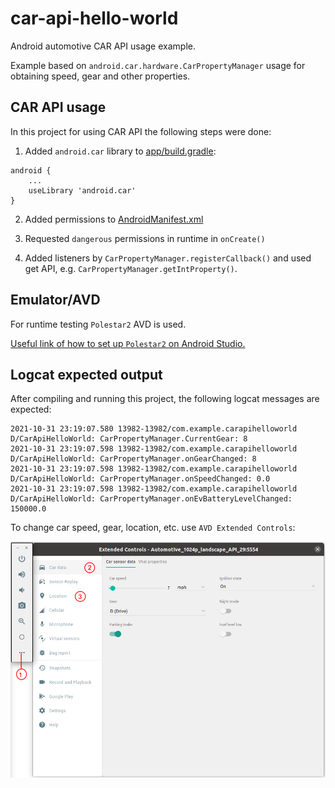 # car-api-hello-world
Android automotive CAR API usage example.

Example based on `android.car.hardware.CarPropertyManager` usage for obtaining speed, gear and other properties.

## CAR API usage
In this project for using CAR API the following steps were done:

1. Added `android.car` library to [app/build.gradle](app/build.gradle):
```
android {
    ...
    useLibrary 'android.car'
}
```
2. Added permissions to [AndroidManifest.xml](app/src/main/AndroidManifest.xml)

3. Requested `dangerous` permissions in runtime in `onCreate()`

4. Added listeners by `CarPropertyManager.registerCallback()` and used get API, e.g. `CarPropertyManager.getIntProperty()`.

## Emulator/AVD
For runtime testing `Polestar2` AVD is used.

[Useful link of how to set up `Polestar2` on Android Studio.](https://stackoverflow.com/questions/57968790/android-automotive-emulator-no-system-images-installed-for-this-target/58159715#58159715)

## Logcat expected output
After compiling and running this project, the following logcat messages are expected:  
```
2021-10-31 23:19:07.580 13982-13982/com.example.carapihelloworld D/CarApiHelloWorld: CarPropertyManager.CurrentGear: 8
2021-10-31 23:19:07.598 13982-13982/com.example.carapihelloworld D/CarApiHelloWorld: CarPropertyManager.onGearChanged: 8
2021-10-31 23:19:07.598 13982-13982/com.example.carapihelloworld D/CarApiHelloWorld: CarPropertyManager.onSpeedChanged: 0.0
2021-10-31 23:19:07.598 13982-13982/com.example.carapihelloworld D/CarApiHelloWorld: CarPropertyManager.onEvBatteryLevelChanged: 150000.0
```
To change car speed, gear, location, etc. use `AVD Extended Controls`:

![](doc/screenshots/ExtendedControls-CarData.png)
